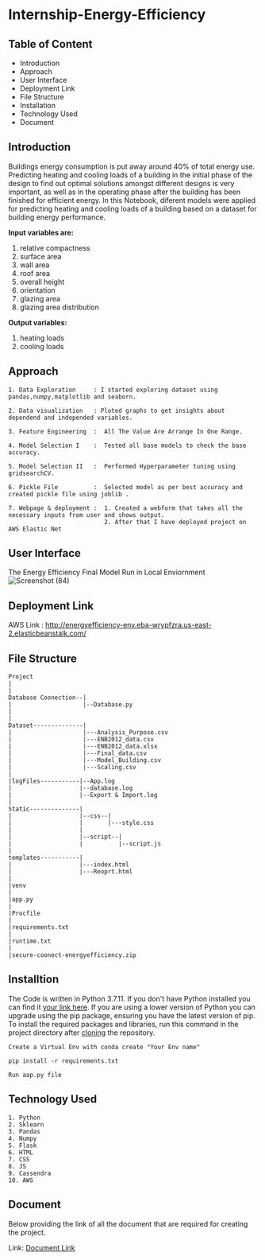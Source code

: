 # Internship-Energy-Efficiency

## Table of Content
- Introduction
- Approach
- User Interface
- Deployment Link
- File Structure
- Installation
- Technology Used
- Document

## Introduction
Buildings energy consumption is put away around 40% of total energy use. Predicting heating and cooling loads of a building in the initial phase of the design to find out optimal solutions amongst different designs is very important, as well as in the operating phase after the building has been finished for efficient energy. In this Notebook, diferent models were applied for predicting heating and cooling loads of a building based on a dataset for building energy performance.

**Input variables are:**
1. relative compactness
2. surface area
3. wall area
4. roof area
5. overall height
6. orientation
7. glazing area
8. glazing area distribution

**Output variables:**
1. heating loads
2. cooling loads

## Approach
~~~
1. Data Exploration     : I started exploring dataset using pandas,numpy,matplotlib and seaborn. 

2. Data visualization   : Ploted graphs to get insights about dependend and independed variables. 

3. Feature Engineering  :  All The Value Are Arrange In One Range.

4. Model Selection I    :  Tested all base models to check the base accuracy.
                       
5. Model Selection II   :  Performed Hyperparameter tuning using gridsearchCV.

6. Pickle File          :  Selected model as per best accuracy and created pickle file using joblib .

7. Webpage & deployment :  1. Created a webform that takes all the necessary inputs from user and shows output.
                           2. After that I have deployed project on AWS Elastic Net
~~~
## User Interface
The Energy Efficiency Final Model Run in Local Enviornment
![Screenshot (84)](https://user-images.githubusercontent.com/62636740/132971890-bb9064cd-dded-4a95-ab77-8027438404a2.png)

## Deployment Link
AWS Link : http://energyefficiency-env.eba-wrypfzra.us-east-2.elasticbeanstalk.com/

## File Structure
~~~
Project
|
|
Database Coonection--|
|                    |--Database.py
|                            
|                            
Dataset--------------|
|                    |---Analysis_Purpose.csv
|                    |---ENB2012_data.csv
|                    |---ENB2012_data.xlsx
|                    |---Final_data.csv
|                    |---Model_Building.csv
|                    |---Scaling.csv
|
|logFiles-----------|--App.log
|                   |--database.log
|                   |--Export & Import.log
|
Static--------------|
|                   |--css--|
|                   |       |---style.css
|                   |
|                   |--script--|
|                   |          |--script.js
|                   
templates-----------|  
|                   |---index.html
|                   |---Reoprt.html
|
|venv
|
|app.py
|
|Procfile
|
|requirements.txt
|
|runtime.txt
|
|secure-coonect-energyefficiency.zip
~~~

## Installtion
The Code is written in Python 3.7.11. If you don't have Python installed you can find it [your link here](https://www.python.org/downloads/). If you are using a lower version of Python you can upgrade using the pip package, ensuring you have the latest version of pip. To install the required packages and libraries, run this command in the project directory after [cloning](https://docs.github.com/en/github/creating-cloning-and-archiving-repositories/cloning-a-repository) the repository.

~~~
Create a Virtual Env with conda create "Your Env name"
~~~
~~~
pip install -r requirements.txt
~~~
~~~
Run aap.py file
~~~

## Technology Used
~~~
1. Python
2. Sklearn
3. Pandas
4. Numpy
5. Flask
6. HTML
7. CSS
8. JS
9. Cassendra
10. AWS
~~~

## Document
Below providing the link of all the document that are required for creating the project.

Link: [Document Link](https://drive.google.com/drive/folders/1OvDlqafwiB26UZBLKYiIH5g2qRy4kE2g?usp=sharing)








